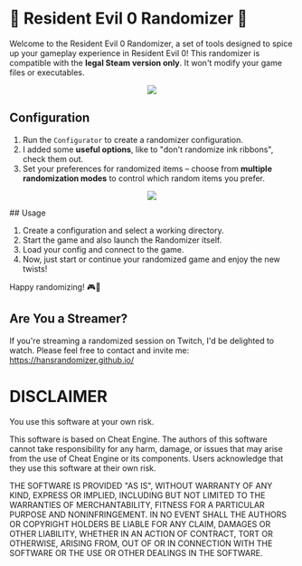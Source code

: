 
# 🧟 Resident Evil 0 Randomizer 🧟

Welcome to the Resident Evil 0 Randomizer, a set of tools designed to spice up your gameplay experience in Resident Evil 0! 
This randomizer is compatible with the **legal Steam version only**. It won't modify your game files or executables.

<p align="center">
   <img src="https://user-images.githubusercontent.com/130005214/230778106-bb002143-1225-449f-a585-87d5db97cc1f.png">
</p>

## Configuration

1. Run the `Configurator` to create a randomizer configuration.
2. I added some __useful options__, like to "don't randomize ink ribbons", check them out.
3. Set your preferences for randomized items – choose from __multiple randomization modes__ to control which random items you prefer.
<p align="center">
   <img src="[https://user-images.githubusercontent.com/130005214/230778106-bb002143-1225-449f-a585-87d5db97cc1f.png](https://user-images.githubusercontent.com/130005214/230778985-81d60c5b-57ab-4345-9a5c-f59b15ae0bb2.jpg)">
</p>
## Usage

1. Create a configuration and select a working directory.
2. Start the game and also launch the Randomizer itself.
3. Load your config and connect to the game.
4. Now, just start or continue your randomized game and enjoy the new twists!

Happy randomizing! 🎮🧟

## Are You a Streamer?

If you're streaming a randomized session on Twitch, I'd be delighted to watch. 
Please feel free to contact and invite me: https://hansrandomizer.github.io/

# DISCLAIMER

You use this software at your own risk.

This software is based on Cheat Engine. The authors of this software cannot take responsibility for any harm,
damage, or issues that may arise from the use of Cheat Engine or its components. Users acknowledge that they use this 
software at their own risk.


THE SOFTWARE IS PROVIDED "AS IS", WITHOUT WARRANTY OF ANY KIND, EXPRESS OR IMPLIED, INCLUDING BUT NOT LIMITED TO THE 
WARRANTIES OF MERCHANTABILITY, FITNESS FOR A PARTICULAR PURPOSE AND NONINFRINGEMENT. IN NO EVENT SHALL THE AUTHORS OR 
COPYRIGHT HOLDERS BE LIABLE FOR ANY CLAIM, DAMAGES OR OTHER LIABILITY, WHETHER IN AN ACTION OF CONTRACT, TORT OR OTHERWISE,
ARISING FROM, OUT OF OR IN CONNECTION WITH THE SOFTWARE OR THE USE OR OTHER DEALINGS IN THE SOFTWARE.
